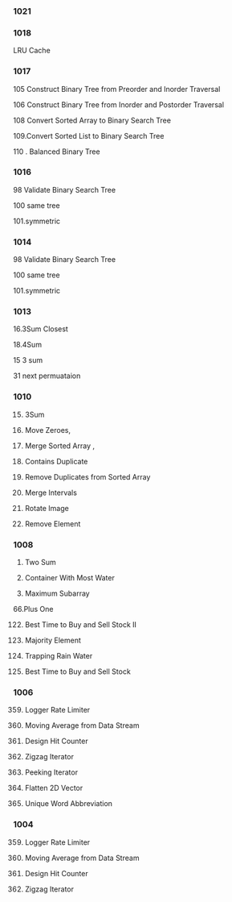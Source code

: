 
### 1021

### 1018
LRU Cache

### 1017

105 Construct Binary Tree from Preorder and Inorder Traversal   

106 Construct Binary Tree from Inorder and Postorder Traversal   
 
108 Convert Sorted Array to Binary Search Tree    

109.Convert Sorted List to Binary Search Tree    

110 . Balanced Binary Tree   


### 1016

98	Validate Binary Search Tree

100 same tree

101.symmetric

### 1014

98	Validate Binary Search Tree

100 same tree

101.symmetric

### 1013

16.3Sum Closest

18.4Sum	

15 3 sum

31 next permuataion

### 1010

15. 3Sum

283. Move Zeroes, 

88. Merge Sorted Array , 

217. Contains Duplicate

26. Remove Duplicates from Sorted Array

56. Merge Intervals

48. Rotate Image

27. Remove Element


### 1008

1. Two Sum

11. Container With Most Water

53. Maximum Subarray

66.Plus One

122. Best Time to Buy and Sell Stock II

169. Majority Element

42. Trapping Rain Water

121. Best Time to Buy and Sell Stock


### 1006 

359. Logger Rate Limiter

346. Moving Average from Data Stream

362. Design Hit Counter

281. Zigzag Iterator

284. Peeking Iterator

251. Flatten 2D Vector

288. Unique Word Abbreviation

### 1004

359. Logger Rate Limiter

346. Moving Average from Data Stream

362. Design Hit Counter

281. Zigzag Iterator
